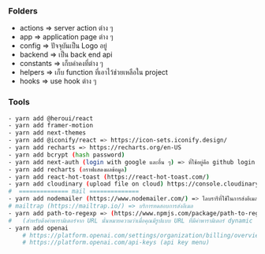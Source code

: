 ### Folders

- actions => server action ต่าง ๆ
- app => application page ต่าง ๆ
- config => ปัจจุบันเป็น Logo อยู่
- backend => เป็น back end api
- constants => เก็บค่าคงที่ต่าง ๆ
- helpers => เก็บ function ที่เอาไว้ช่วยเหลือใน project
- hooks => use hook ต่าง ๆ

### Tools

```bash
- yarn add @heroui/react
- yarn add framer-motion
- yarn add next-themes
- yarn add @iconify/react => https://icon-sets.iconify.design/
- yarn add recharts => https://recharts.org/en-US
- yarn add bcrypt (hash password)
- yarn add next-auth (login with google และอื่น ๆ) => ที่ใช้อยู่คือ github login , google login
- yarn add recharts (กราฟแสดงผลข้อมูล)
- yarn add react-hot-toast (https://react-hot-toast.com/)
- yarn add cloudinary (upload file on cloud) https://console.cloudinary.com/
#  ============== mail ==============
- yarn add nodemailer (https://www.nodemailer.com/) => ไลบรารีที่ใช้ในการส่งอีเมลจากแอปพลิเคชัน
# mailtrap (https://mailtrap.io/) => บริการทดสอบการส่งอีเมล
- yarn add path-to-regexp => (https://www.npmjs.com/package/path-to-regexp)
#   (สำหรับดึงค่าพารามิเตอร์จาก URL นั่นหมายความว่าเมื่อคุณมีรูปแบบ URL ที่มีค่าพารามิเตอร์ dynamic (เช่น /users/:id) ไลบรารีนี้จะช่วยจับคู่ URL จริงกับ pattern ที่กำหนดไว้และดึงค่า parameter (ในตัวอย่างคือ id) ออกมาใช้งานได้ง่ายขึ้น)
- yarn add openai
    # https://platform.openai.com/settings/organization/billing/overview (billing menu)
    # https://platform.openai.com/api-keys (api key menu)
```
